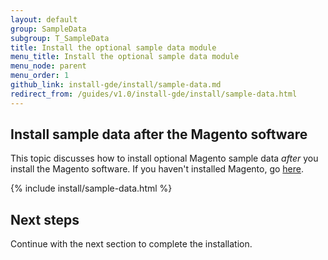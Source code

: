 ```yaml
---
layout: default 
group: SampleData
subgroup: T_SampleData
title: Install the optional sample data module
menu_title: Install the optional sample data module
menu_node: parent
menu_order: 1 
github_link: install-gde/install/sample-data.md
redirect_from: /guides/v1.0/install-gde/install/sample-data.html
--- 
```


## Install sample data after the Magento software

This topic discusses how to install optional Magento sample data *after* you install the Magento software. If you haven't installed Magento, go <a href="{{ site.gdeurl }}install-gde/install/web/install-web-sample-data.html">here</a>.

{% include install/sample-data.html %} 

<h2 id="sample-next-steps">Next steps</h2>
Continue with the next section to complete the installation.



